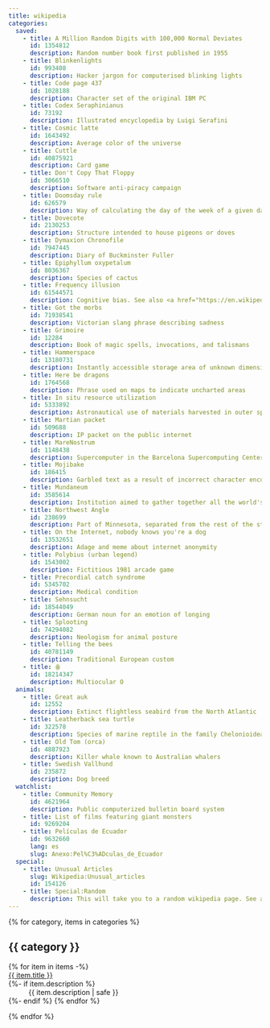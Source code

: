 ```yaml
---
title: wikipedia
categories:
  saved:
    - title: A Million Random Digits with 100,000 Normal Deviates
      id: 1354812
      description: Random number book first published in 1955
    - title: Blinkenlights
      id: 993408
      description: Hacker jargon for computerised blinking lights
    - title: Code page 437
      id: 1028188
      description: Character set of the original IBM PC
    - title: Codex Seraphinianus
      id: 73192
      description: Illustrated encyclopedia by Luigi Serafini
    - title: Cosmic latte
      id: 1643492
      description: Average color of the universe
    - title: Cuttle
      id: 40875921
      description: Card game
    - title: Don't Copy That Floppy
      id: 3066510
      description: Software anti-piracy campaign
    - title: Doomsday rule
      id: 626579
      description: Way of calculating the day of the week of a given date
    - title: Dovecote
      id: 2130253
      description: Structure intended to house pigeons or doves
    - title: Dymaxion Chronofile
      id: 7947445
      description: Diary of Buckminster Fuller
    - title: Epiphyllum oxypetalum
      id: 8036367
      description: Species of cactus
    - title: Frequency illusion
      id: 61544571
      description: Cognitive bias. See also <a href="https://en.wikipedia.org/wiki/Magical_thinking">Magical thinking</a>.
    - title: Got the morbs
      id: 71938541
      description: Victorian slang phrase describing sadness
    - title: Grimoire
      id: 12284
      description: Book of magic spells, invocations, and talismans
    - title: Hammerspace
      id: 13180731
      description: Instantly accessible storage area of unknown dimension
    - title: Here be dragons
      id: 1764568
      description: Phrase used on maps to indicate uncharted areas
    - title: In situ resource utilization
      id: 5333892
      description: Astronautical use of materials harvested in outer space
    - title: Martian packet
      id: 509688
      description: IP packet on the public internet
    - title: MareNostrum
      id: 1148438
      description: Supercomputer in the Barcelona Supercomputing Center
    - title: Mojibake
      id: 186415
      description: Garbled text as a result of incorrect character encodings
    - title: Mundaneum
      id: 3585614
      description: Institution aimed to gather together all the world's knowledge founded in 1910
    - title: Northwest Angle
      id: 238699
      description: Part of Minnesota, separated from the rest of the state by the Lake of the Woods
    - title: On the Internet, nobody knows you're a dog
      id: 13532651
      description: Adage and meme about internet anonymity
    - title: Polybius (urban legend)
      id: 1543002
      description: Fictitious 1981 arcade game
    - title: Precordial catch syndrome
      id: 5345702
      description: Medical condition
    - title: Sehnsucht
      id: 18544049
      description: German noun for an emotion of longing
    - title: Splooting
      id: 74294082
      description: Neologism for animal posture
    - title: Telling the bees
      id: 40781149
      description: Traditional European custom
    - title: ꙮ
      id: 18214347
      description: Multiocular O
  animals:
    - title: Great auk
      id: 12552
      description: Extinct flightless seabird from the North Atlantic
    - title: Leatherback sea turtle
      id: 322578
      description: Species of marine reptile in the family Chelonioidea
    - title: Old Tom (orca)
      id: 4887923
      description: Killer whale known to Australian whalers
    - title: Swedish Vallhund
      id: 235872
      description: Dog breed
  watchlist:
    - title: Community Memory
      id: 4621964
      description: Public computerized bulletin board system
    - title: List of films featuring giant monsters
      id: 9269204
    - title: Películas de Ecuador
      id: 9632660
      lang: es
      slug: Anexo:Pel%C3%ADculas_de_Ecuador
  special:
    - title: Unusual Articles
      slug: Wikipedia:Unusual_articles
      id: 154126
    - title: Special:Random
      description: This will take you to a random wikipedia page. See also <a href="https://en.wikipedia.org/wiki/Wikipedia:Random">Wikipedia:Random</a>
---
```

{% for category, items in categories %}
<section>
  <h2>{{ category }}</h2>
  <dl>
    {% for item in items -%}
    <dt><a href="https://{{ item.lang or 'en' }}.wikipedia.org/wiki/{{ item.slug or (item.title | replace(' ', '_') ) }}">{{ item.title }}</a></dt>
    {%- if item.description %}
    <dd>{{ item.description | safe }}</dd>
    {%- endif %}
    {% endfor %}
  </dl>
</section>
{% endfor %}